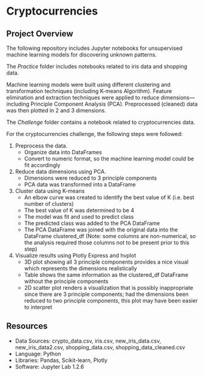 # Cryptocurrencies

## Project Overview
The following repository includes Jupyter notebooks for unsupervised machine learning models for discovering unknown patterns.

The *Practice* folder includes notebooks related to iris data and shopping data.

Machine learning models were built using different clustering and transformation techniques (including K-means Algorithm). Feature elimination and extraction techniques were applied to reduce dimensions—including Principle Component Analysis (PCA). Preprocessed (cleaned) data was then plotted in 2 and 3 dimensions.

The *Challenge* folder contains a notebook related to cryptocurrencies data.

For the cryptocurrencies challenge, the following steps were followed:
1. Preprocess the data.
    * Organize data into DataFrames
    * Convert to numeric format, so the machine learning model could be fit accordingly
2. Reduce data dimensions using PCA.
    * Dimensions were reduced to 3 principle components
    * PCA data was transformed into a DataFrame
3. Cluster data using K-means
    * An elbow curve was created to identify the best value of K (i.e. best number of clusters)
    * The best value of K was determined to be 4
    * The model was fit and used to predict class
    * The predicted class was added to the PCA DataFrame
    * The PCA DataFrame was joined with the original data into the DataFrame clustered_df (Note: some columns are non-numerical, so the analysis required those columns not to be present prior to this step)
4. Visualize results using Plotly Express and hvplot
    * 3D plot showing all 3 principle components provides a nice visual which represents the dimensions realistically
    * Table shows the same information as the clustered_df DataFrame without the principle components
    * 2D scatter plot renders a visualization that is possibly inappropriate since there are 3 principle components; had the dimensions been reduced to two principle components, this plot may have been easier to interpret


## Resources
* Data Sources: crypto_data.csv, iris.csv, new_iris_data.csv, new_iris_data2.csv, shopping_data.csv, shopping_data_cleaned.csv
* Language: Python
* Libraries: Pandas, Scikit-learn, Plotly
* Software: Jupyter Lab 1.2.6

